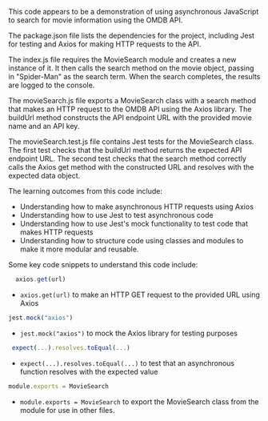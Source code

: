 This code appears to be a demonstration of using asynchronous JavaScript to search for movie information using the OMDB API.

The package.json file lists the dependencies for the project, including Jest for testing and Axios for making HTTP requests to the API.

The index.js file requires the MovieSearch module and creates a new instance of it. It then calls the search method on the movie object, passing in "Spider-Man" as the search term. When the search completes, the results are logged to the console.

The movieSearch.js file exports a MovieSearch class with a search method that makes an HTTP request to the OMDB API using the Axios library. The buildUrl method constructs the API endpoint URL with the provided movie name and an API key.

The movieSearch.test.js file contains Jest tests for the MovieSearch class. The first test checks that the buildUrl method returns the expected API endpoint URL. The second test checks that the search method correctly calls the Axios get method with the constructed URL and resolves with the expected data object.

The learning outcomes from this code include:

-   Understanding how to make asynchronous HTTP requests using Axios
-   Understanding how to use Jest to test asynchronous code
-   Understanding how to use Jest's mock functionality to test code that makes HTTP requests
-   Understanding how to structure code using classes and modules to make it more modular and reusable.

Some key code snippets to understand this code include:
```javascript
  axios.get(url)
```
-   `axios.get(url)` to make an HTTP GET request to the provided URL using Axios
```javascript
jest.mock("axios")
```
-   `jest.mock("axios")` to mock the Axios library for testing purposes
```javascript
 expect(...).resolves.toEqual(...)
```
-   `expect(...).resolves.toEqual(...)` to test that an asynchronous function resolves with the expected value
```javascript
module.exports = MovieSearch
```
-   `module.exports = MovieSearch` to export the MovieSearch class from the module for use in other files.